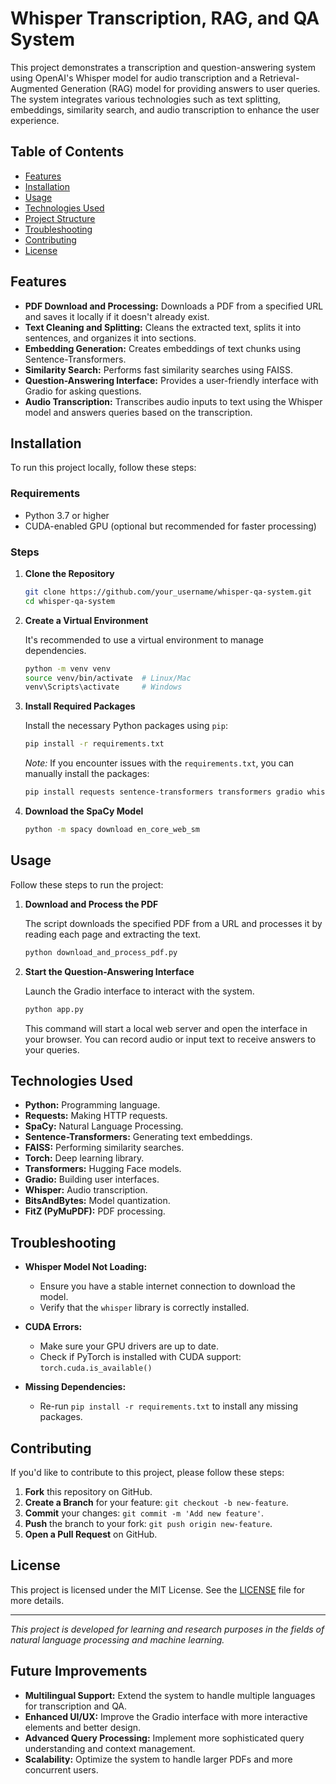# Whisper Transcription, RAG, and QA System

This project demonstrates a transcription and question-answering system using OpenAI's Whisper model for audio transcription and a Retrieval-Augmented Generation (RAG) model for providing answers to user queries. The system integrates various technologies such as text splitting, embeddings, similarity search, and audio transcription to enhance the user experience.

## Table of Contents

- [Features](#features)
- [Installation](#installation)
- [Usage](#usage)
- [Technologies Used](#technologies-used)
- [Project Structure](#project-structure)
- [Troubleshooting](#troubleshooting)
- [Contributing](#contributing)
- [License](#license)

## Features

- **PDF Download and Processing:** Downloads a PDF from a specified URL and saves it locally if it doesn't already exist.
- **Text Cleaning and Splitting:** Cleans the extracted text, splits it into sentences, and organizes it into sections.
- **Embedding Generation:** Creates embeddings of text chunks using Sentence-Transformers.
- **Similarity Search:** Performs fast similarity searches using FAISS.
- **Question-Answering Interface:** Provides a user-friendly interface with Gradio for asking questions.
- **Audio Transcription:** Transcribes audio inputs to text using the Whisper model and answers queries based on the transcription.

## Installation

To run this project locally, follow these steps:

### Requirements

- Python 3.7 or higher
- CUDA-enabled GPU (optional but recommended for faster processing)

### Steps

1. **Clone the Repository**

    ```bash
    git clone https://github.com/your_username/whisper-qa-system.git
    cd whisper-qa-system
    ```

2. **Create a Virtual Environment**

    It's recommended to use a virtual environment to manage dependencies.

    ```bash
    python -m venv venv
    source venv/bin/activate  # Linux/Mac
    venv\Scripts\activate     # Windows
    ```

3. **Install Required Packages**

    Install the necessary Python packages using `pip`:

    ```bash
    pip install -r requirements.txt
    ```

    *Note:* If you encounter issues with the `requirements.txt`, you can manually install the packages:

    ```bash
    pip install requests sentence-transformers transformers gradio whisper spacy faiss-cpu torch bitsandbytes tqdm pymupdf
    ```

4. **Download the SpaCy Model**

    ```bash
    python -m spacy download en_core_web_sm
    ```

## Usage

Follow these steps to run the project:

1. **Download and Process the PDF**

    The script downloads the specified PDF from a URL and processes it by reading each page and extracting the text.

    ```bash
    python download_and_process_pdf.py
    ```

2. **Start the Question-Answering Interface**

    Launch the Gradio interface to interact with the system.

    ```bash
    python app.py
    ```

    This command will start a local web server and open the interface in your browser. You can record audio or input text to receive answers to your queries.

## Technologies Used

- **Python:** Programming language.
- **Requests:** Making HTTP requests.
- **SpaCy:** Natural Language Processing.
- **Sentence-Transformers:** Generating text embeddings.
- **FAISS:** Performing similarity searches.
- **Torch:** Deep learning library.
- **Transformers:** Hugging Face models.
- **Gradio:** Building user interfaces.
- **Whisper:** Audio transcription.
- **BitsAndBytes:** Model quantization.
- **FitZ (PyMuPDF):** PDF processing.

## Troubleshooting

- **Whisper Model Not Loading:**
  - Ensure you have a stable internet connection to download the model.
  - Verify that the `whisper` library is correctly installed.

- **CUDA Errors:**
  - Make sure your GPU drivers are up to date.
  - Check if PyTorch is installed with CUDA support: `torch.cuda.is_available()`

- **Missing Dependencies:**
  - Re-run `pip install -r requirements.txt` to install any missing packages.

## Contributing

If you'd like to contribute to this project, please follow these steps:

1. **Fork** this repository on GitHub.
2. **Create a Branch** for your feature: `git checkout -b new-feature`.
3. **Commit** your changes: `git commit -m 'Add new feature'`.
4. **Push** the branch to your fork: `git push origin new-feature`.
5. **Open a Pull Request** on GitHub.

## License

This project is licensed under the MIT License. See the [LICENSE](LICENSE) file for more details.

---

*This project is developed for learning and research purposes in the fields of natural language processing and machine learning.*

## Future Improvements

- **Multilingual Support:** Extend the system to handle multiple languages for transcription and QA.
- **Enhanced UI/UX:** Improve the Gradio interface with more interactive elements and better design.
- **Advanced Query Processing:** Implement more sophisticated query understanding and context management.
- **Scalability:** Optimize the system to handle larger PDFs and more concurrent users.

